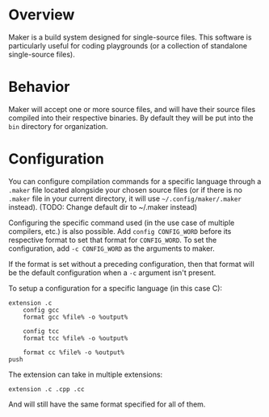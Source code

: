 # Overview

Maker is a build system designed for single-source files. This software is particularly 
useful for coding playgrounds (or a collection of standalone single-source files).

# Behavior 

Maker will accept one or more source files, and will have their source files compiled into 
their respective binaries. By default they will be put into the `bin` directory for organization.

# Configuration

You can configure compilation commands for a specific language through a `.maker` file 
located alongside your chosen source files (or if there is no `.maker` file in your current directory, it will use `~/.config/maker/.maker` instead).
(TODO: Change default dir to ~/.maker instead)

Configuring the specific command used (in the use case of multiple compilers, etc.) is also
possible. Add `config CONFIG_WORD` before its respective format to set that format for
`CONFIG_WORD`. To set the configuration, add `-c CONFIG_WORD` as the arguments to maker.

If the format is set without a preceding configuration, then that format will be the default
configuration when a `-c` argument isn't present.

To setup a configuration for a specific language (in this case C):

```
extension .c
	config gcc
	format gcc %file% -o %output%
	
	config tcc
	format tcc %file% -o %output%
	
	format cc %file% -o %output%
push
```

The extension can take in multiple extensions: 

`extension .c .cpp .cc`

And will still have the same format specified for all of them.




